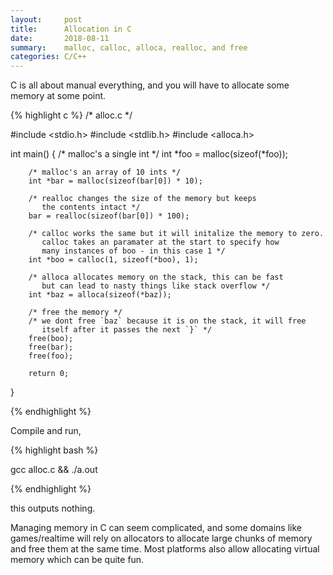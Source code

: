 ```yaml
---
layout:     post
title:      Allocation in C 
date:       2018-08-11
summary:    malloc, calloc, alloca, realloc, and free
categories: C/C++
---
```


C is all about manual everything, and you will have to allocate some memory
at some point.

{% highlight c %}
/* alloc.c */

#include <stdio.h>
#include <stdlib.h>
#include <alloca.h>


int
main() {
        /* malloc's a single int */
        int *foo = malloc(sizeof(*foo));

        /* malloc's an array of 10 ints */
        int *bar = malloc(sizeof(bar[0]) * 10);

        /* realloc changes the size of the memory but keeps
           the contents intact */
        bar = realloc(sizeof(bar[0]) * 100);

        /* calloc works the same but it will initalize the memory to zero.
           calloc takes an paramater at the start to specify how
           many instances of boo - in this case 1 */
        int *boo = calloc(1, sizeof(*boo), 1);

        /* alloca allocates memory on the stack, this can be fast
           but can lead to nasty things like stack overflow */
        int *baz = alloca(sizeof(*baz));

        /* free the memory */
        /* we dont free `baz` because it is on the stack, it will free
           itself after it passes the next `}` */
        free(boo);
        free(bar);
        free(foo);

        return 0;
}

{% endhighlight %}

Compile and run, 

{% highlight bash %}

gcc alloc.c && ./a.out

{% endhighlight %}

this outputs nothing.

Managing memory in C can seem complicated, and some domains like games/realtime
will rely on allocators to allocate large chunks of memory and free them at the same
time. Most platforms also allow allocating virtual memory which can be quite fun.
